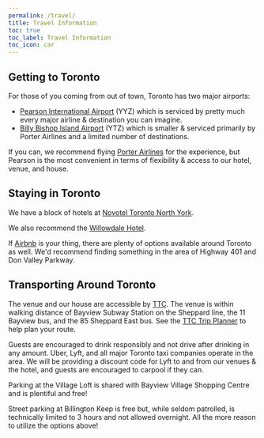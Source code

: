 ```yaml
---
permalink: /travel/
title: Travel Information
toc: true
toc_label: Travel Information
toc_icon: car
---
```


## Getting to Toronto

For those of you coming from out of town, Toronto has two major airports:

- [Pearson International Airport](https://www.torontopearson.com/en/) (YYZ) which is serviced by pretty much every major airline & destination you can imagine.
- [Billy Bishop Island Airport](https://www.billybishopairport.com/) (YTZ) which is smaller & serviced primarily by Porter Airlines and a limited number of destinations.

If you can, we recommend flying [Porter Airlines](https://www.flyporter.com/en-ca/) for the experience, but Pearson is the most convenient in terms of flexibility & access to our hotel, venue, and house.

## Staying in Toronto

We have a block of hotels at [Novotel Toronto North York](https://all.accor.com/hotel/0910/index.en.shtml).

We also recommend the [Willowdale Hotel](https://willowdalehotel.com/).

If [Airbnb](https://www.airbnb.ca/s/Toronto--ON/homes) is your thing, there are plenty of options available around Toronto as well. We'd recommend finding something in the area of Highway 401 and Don Valley Parkway.

## Transporting Around Toronto

The venue and our house are accessible by [TTC](https://www.ttc.ca/). The venue is within walking distance of Bayview Subway Station on the Sheppard line, the 11 Bayview bus, and the 85 Sheppard East bus. See the [TTC Trip Planner](https://www.ttc.ca/trip-planner) to help plan your route.

Guests are encouraged to drink responsibly and not drive after drinking in any amount. Uber, Lyft, and all major Toronto taxi companies operate in the area. We will be providing a discount code for Lyft to and from our venues & the hotel, and guests are encouraged to carpool if they can.

Parking at the Village Loft is shared with Bayview Village Shopping Centre and is plentiful and free!

Street parking at Billington Keep is free but, while seldom patrolled, is technically limited to 3 hours and not allowed overnight. All the more reason to utilize the options above!


